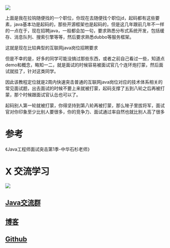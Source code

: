 ![](https://img-blog.csdnimg.cn/20190625124918785.png?x-oss-process=image/watermark,type_ZmFuZ3poZW5naGVpdGk,shadow_10,text_aHR0cHM6Ly9ibG9nLmNzZG4ubmV0L3FxXzMzNTg5NTEw,size_16,color_FFFFFF,t_70)

上面是我在拉钩随便找的一个职位，你现在去随便找个职位jd，起码都有这些要素，java基本功是起码的，那些开源框架也是起码的，但是这几年跟前几年不一样的一点在于，现在招聘java，一般都会加一句，要求熟悉分布式系统开发，包括缓存、消息队列、搜索引擎等等，然后要求熟悉dubbo等服务框架。

这就是现在比较典型的互联网java岗位招聘要求

但是不幸的是，好多的同学可能没搞过那些东西，或者之前自己看过一些，知道点demo和概念，略知一二，就是面试的时候容易被面试官几个连环炮打蒙，然后面试就挂了，针对这类同学。

因此该教程定位就是2周内快速突击普通的互联网java岗位对应的技术体系相关的常见面试题，出去面试的时候不要上来就被打蒙，起码支撑了五到八轮之后再被打蒙，那个时候跟面试官认怂也可以了。

起码别人第一轮就被打蒙，你得坚持到第八轮再被打蒙，那么矬子里拔将军，面试官对你印象至少比别人要很多，你的竞争力、面试通过率自然也就比别人高了很多


# 参考
《Java工程师面试突击第1季-中华石杉老师》

# X 交流学习
![](https://img-blog.csdnimg.cn/20190504005601174.jpg)
## [Java交流群](https://jq.qq.com/?_wv=1027&k=5UB4P1T)
## [博客](http://www.shishusheng.com)
## [Github](https://github.com/Wasabi1234)
